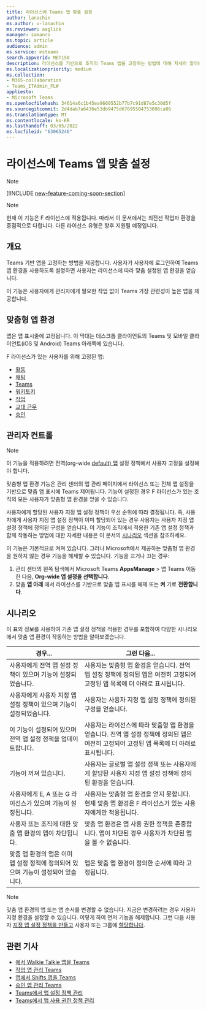 ```yaml
---
title: 라이선스에 Teams 앱 맞춤 설정
author: lanachin
ms.author: v-lanachin
ms.reviewer: aaglick
manager: samanro
ms.topic: article
audience: admin
ms.service: msteams
search.appverid: MET150
description: 라이선스를 기반으로 조직의 Teams 앱을 고정하는 방법에 대해 자세히 알아보습니다.
ms.localizationpriority: medium
ms.collection:
- M365-collaboration
- Teams_ITAdmin_FLW
appliesto:
- Microsoft Teams
ms.openlocfilehash: 34614a6c1b45ea9660552b77b7c91d87e5c30d5f
ms.sourcegitcommit: 2d4dab7a6436e53db9475d67695504753896ca86
ms.translationtype: MT
ms.contentlocale: ko-KR
ms.lasthandoff: 03/05/2022
ms.locfileid: "63065246"
---
```

# <a name="tailor-your-teams-apps-based-on-license"></a>라이선스에 Teams 앱 맞춤 설정

> [!NOTE]
> [!INCLUDE [new-feature-coming-soon-section](includes/new-feature-coming-soon-section.md)]

> [!NOTE]
> 현재 이 기능은 F 라이선스에 적용됩니다. 따라서 이 문서에서는 최전선 작업자 환경을 중점적으로 다합니다. 다른 라이선스 유형은 향후 지원될 예정입니다.

## <a name="overview"></a>개요

Teams 기반 앱을 고정하는 방법을 제공합니다. 사용자가 사용자에 로그인하여 Teams 앱 환경을 사용하도록 설정하면 사용자는 라이선스에 따라 맞춤 설정된 앱 환경을 얻습니다.

이 기능은 사용자에게 관리자에게 필요한 작업 없이 Teams 가장 관련성이 높은 앱을 제공합니다.

## <a name="tailored-app-experience"></a>맞춤형 앱 환경

앱은 앱 표시줄에 고정됩니다. 이 막대는 데스크톱 클라이언트의 Teams 및 모바일 클라이언트(iOS 및 Android) Teams 아래쪽에 있습니다.

F 라이선스가 있는 사용자를 위해 고정된 앱:

- [활동](https://support.microsoft.com/office/explore-the-activity-feed-in-teams-91c635a1-644a-4c60-9c98-233db3e13a56)
- [채팅](https://support.microsoft.com/office/get-started-with-chat-0b506ce2-eb6d-4fca-9668-e56980ba755e)
- [Teams](https://support.microsoft.com/office/teams-and-channels-in-microsoft-teams-c6d0e61d-a61e-44a6-a972-04f2a8fa4155)
- [워키토키](https://support.microsoft.com/office/get-started-with-teams-walkie-talkie-25bdc3d5-bbb2-41b7-89bf-650fae0c8e0c)
- [작업](https://support.microsoft.com/office/use-the-tasks-app-in-teams-e32639f3-2e07-4b62-9a8c-fd706c12c070)
- [교대 근무](https://support.microsoft.com/office/what-is-shifts-f8efe6e4-ddb3-4d23-b81b-bb812296b821)
- [승인](https://support.microsoft.com/office/what-is-approvals-a9a01c95-e0bf-4d20-9ada-f7be3fc283d3)

## <a name="admin-controls"></a>관리자 컨트롤

> [!NOTE]
> 이 기능을 적용하려면 전역(org-wide [default) 앱](teams-app-setup-policies.md) 설정 정책에서 사용자 고정을 설정해야 합니다.

맞춤형 앱 환경 기능은 관리 센터의 앱 관리 페이지에서 라이선스  또는 전체 앱 설정을 기반으로 맞춤 앱 표시에 Teams 제어됩니다.[](manage-apps.md#manage-org-wide-app-settings) 기능이 설정된 경우 F 라이선스가 있는 조직의 모든 사용자가 맞춤형 앱 환경을 얻을 수 있습니다.

사용자에게 할당된 사용자 지정 앱 설정 정책이 우선 순위에 따라 결정됩니다. 즉, 사용자에게 사용자 지정 앱 설정 정책이 이미 할당되어 있는 경우 사용자는 사용자 지정 앱 설정 정책에 정의된 구성을 얻습니다. 이 기능이 조직에서 적용한 기존 앱 설정 정책과 함께 작동하는 방법에 대한 자세한 내용은 이 문서의 [시나리오](#scenarios) 섹션을 참조하세요.

이 기능은 기본적으로 켜져 있습니다. 그러나 Microsoft에서 제공하는 맞춤형 앱 환경을 원하지 않는 경우 기능을 해제할 수 있습니다. 기능을 끄거나 끄는 경우:

1. 관리 센터의 왼쪽 탐색에서 Microsoft Teams **AppsManage** >  앱 Teams 이동한 다음, **Org-wide 앱 설정을 선택합니다**.
2. 맞춤 **앱 아래** 에서 라이선스를 기반으로  맞춤 앱 표시를 해제 또는 **켜** 기로 **전환합니다**.

## <a name="scenarios"></a>시나리오

이 표의 정보를 사용하여 기존 앱 설정 정책을 적용한 경우를 포함하여 다양한 시나리오에서 맞춤 앱 환경이 작동하는 방법을 알아보겠습니다.

|경우...  |그런 다음... |
|---------|---------|
|사용자에게 전역 앱 설정 정책이 있으며 기능이 설정되었습니다.     | 사용자는 맞춤형 앱 환경을 얻습니다. 전역 앱 설정 정책에 정의된 앱은 여전히 고정되어 고정된 앱 목록에 더 아래로 표시됩니다.      |
|사용자에게 사용자 지정 앱 설정 정책이 있으며 기능이 설정되었습니다.    |사용자는 사용자 지정 앱 설정 정책에 정의된 구성을 얻습니다.          |
|이 기능이 설정되어 있으며 전역 앱 설정 정책을 업데이트합니다.     |사용자는 라이선스에 따라 맞춤형 앱 환경을 얻습니다. 전역 앱 설정 정책에 정의된 앱은 여전히 고정되어 고정된 앱 목록에 더 아래로 표시됩니다.          |
|기능이 꺼져 있습니다.   | 사용자는 글로벌 앱 설정 정책 또는 사용자에게 할당된 사용자 지정 앱 설정 정책에 정의된 환경을 얻습니다.          |
|사용자에게 E, A 또는 G 라이선스가 있으며 기능이 설정됩니다.   | 사용자는 맞춤형 앱 환경을 얻지 못합니다. 현재 맞춤 앱 환경은 F 라이선스가 있는 사용자에게만 적용됩니다.        |
|사용자 또는 조직에 대한 맞춤 앱 환경의 앱이 차단됩니다.      |맞춤 앱 환경은 앱 사용 권한 정책을 존중합니다. 앱이 차단된 경우 사용자가 차단된 앱을 볼 수 없습니다.           |
|맞춤 앱 환경의 앱은 이미 앱 설정 정책에 정의되어 있으며 기능이 설정되어 있습니다. |앱은 맞춤 앱 환경이 정의한 순서에 따라 고정됩니다.        |

> [!NOTE]
> 맞춤 앱 환경의 앱 또는 앱 순서를 변경할 수 없습니다. 지금은 변경하려는 경우 사용자 지정 환경을 설정할 수 있습니다. 이렇게 하여 먼저 기능을 해제합니다. 그런 다음 사용자 [지정 앱 설정 정책을 만들고](teams-app-setup-policies.md) 사용자 또는 그룹에 [할당합니다](assign-policies-users-and-groups.md).

## <a name="related-articles"></a>관련 기사

- [에서 Walkie Talkie 앱을 Teams](walkie-talkie.md)
- [작업 앱 관리 Teams](manage-tasks-app.md)
- [앱에서 Shifts 앱을 Teams](expand-teams-across-your-org/shifts/manage-the-shifts-app-for-your-organization-in-teams.md)
- [승인 앱 관리 Teams](approval-admin.md)
- [Teams에서 앱 설정 정책 관리](teams-app-setup-policies.md)
- [Teams에서 앱 사용 권한 정책 관리](teams-app-permission-policies.md)
